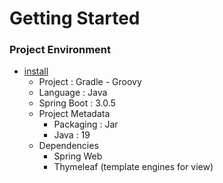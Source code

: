 # Getting Started

### Project Environment
* [install](https://start.spring.io/)
    * Project : Gradle - Groovy
    * Language : Java
    * Spring Boot : 3.0.5
    * Project Metadata
        * Packaging : Jar
        * Java : 19
    * Dependencies
        * Spring Web
        * Thymeleaf (template engines for view)